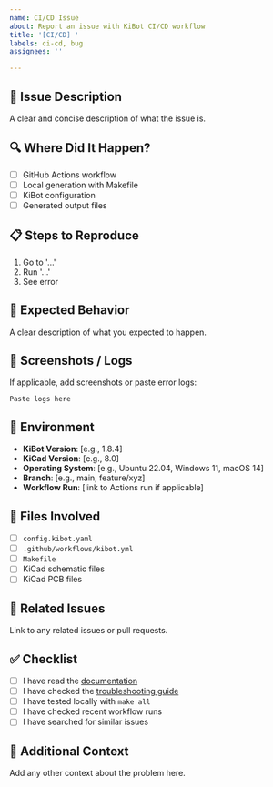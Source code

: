 ```yaml
---
name: CI/CD Issue
about: Report an issue with KiBot CI/CD workflow
title: '[CI/CD] '
labels: ci-cd, bug
assignees: ''

---
```


## 🐛 Issue Description
A clear and concise description of what the issue is.

## 🔍 Where Did It Happen?
- [ ] GitHub Actions workflow
- [ ] Local generation with Makefile
- [ ] KiBot configuration
- [ ] Generated output files

## 📋 Steps to Reproduce
1. Go to '...'
2. Run '...'
3. See error

## 🎯 Expected Behavior
A clear description of what you expected to happen.

## 📸 Screenshots / Logs
If applicable, add screenshots or paste error logs:

```
Paste logs here
```

## 🔧 Environment
- **KiBot Version**: [e.g., 1.8.4]
- **KiCad Version**: [e.g., 8.0]
- **Operating System**: [e.g., Ubuntu 22.04, Windows 11, macOS 14]
- **Branch**: [e.g., main, feature/xyz]
- **Workflow Run**: [link to Actions run if applicable]

## 📁 Files Involved
- [ ] `config.kibot.yaml`
- [ ] `.github/workflows/kibot.yml`
- [ ] `Makefile`
- [ ] KiCad schematic files
- [ ] KiCad PCB files

## 🔗 Related Issues
Link to any related issues or pull requests.

## ✅ Checklist
- [ ] I have read the [documentation](../KIBOT_CICD.md)
- [ ] I have checked the [troubleshooting guide](../KIBOT_CICD.md#-troubleshooting)
- [ ] I have tested locally with `make all`
- [ ] I have checked recent workflow runs
- [ ] I have searched for similar issues

## 📝 Additional Context
Add any other context about the problem here.
